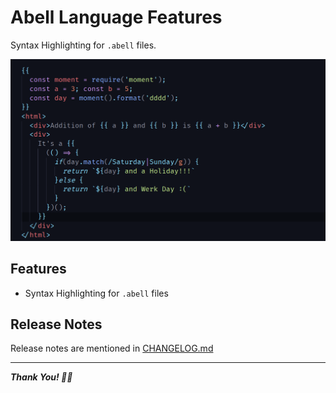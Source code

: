 # Abell Language Features

Syntax Highlighting for `.abell` files.

![Abell Example to display how syntax highlighting highlights text](images/abellexample.png)


## Features

- Syntax Highlighting for `.abell` files


## Release Notes

Release notes are mentioned in [CHANGELOG.md](CHANGELOG.md)

---

***Thank You! 🐨🎉***
